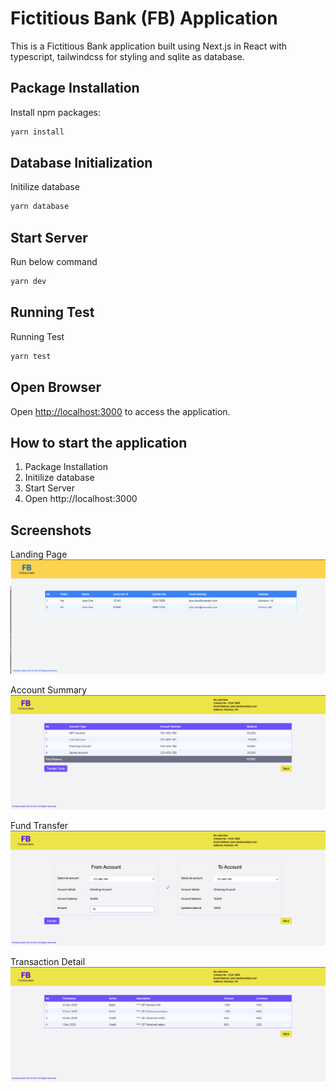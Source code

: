 
# Fictitious Bank (FB) Application

This is a Fictitious Bank application built using Next.js in React with typescript, tailwindcss for styling and sqlite as database.

## Package Installation
Install npm packages:

```bash
yarn install
```

## Database Initialization
Initilize database

```bash
yarn database
```

## Start Server

Run below command
```sh
yarn dev
```

## Running Test
Running Test
```bash
yarn test
```



## Open Browser

Open [http://localhost:3000](http://localhost:3000) to access the application.


## How to start the application
1) Package Installation
2) Initilize database
3) Start Server
4) Open http://localhost:3000


## Screenshots
Landing Page
![Landing Page.](/images/landing-page.png "Landing Page.")

Account Summary
![Account Summary.](/images/account-summary.png "Account Summary.")

Fund Transfer
![Fund Transfer.](/images/fund-transfer.png "Fund Transfer.")

Transaction Detail
![Transaction Detail.](/images/transaction-detail.png "Transaction Detail.")